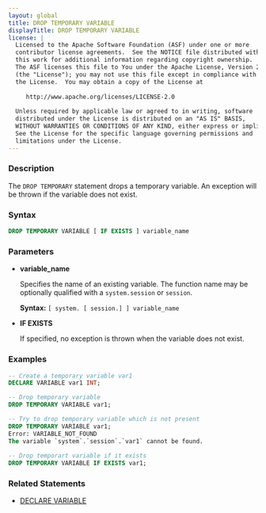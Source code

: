 ```yaml
---
layout: global
title: DROP TEMPORARY VARIABLE
displayTitle: DROP TEMPORARY VARIABLE 
license: |
  Licensed to the Apache Software Foundation (ASF) under one or more
  contributor license agreements.  See the NOTICE file distributed with
  this work for additional information regarding copyright ownership.
  The ASF licenses this file to You under the Apache License, Version 2.0
  (the "License"); you may not use this file except in compliance with
  the License.  You may obtain a copy of the License at
 
     http://www.apache.org/licenses/LICENSE-2.0
 
  Unless required by applicable law or agreed to in writing, software
  distributed under the License is distributed on an "AS IS" BASIS,
  WITHOUT WARRANTIES OR CONDITIONS OF ANY KIND, either express or implied.
  See the License for the specific language governing permissions and
  limitations under the License.
---
```


### Description

The `DROP TEMPORARY` statement drops a temporary variable. An exception will
be thrown if the variable does not exist. 

### Syntax

```sql
DROP TEMPORARY VARIABLE [ IF EXISTS ] variable_name
```

### Parameters

* **variable_name**

    Specifies the name of an existing variable. The function name may be
    optionally qualified with a `system.session` or `session`.

    **Syntax:** `[ system. [ session.] ] variable_name`

* **IF EXISTS**

    If specified, no exception is thrown when the variable does not exist.

### Examples

```sql
-- Create a temporary variable var1
DECLARE VARIABLE var1 INT;

-- Drop temporary variable
DROP TEMPORARY VARIABLE var1;

-- Try to drop temporary variable which is not present
DROP TEMPORARY VARIABLE var1;
Error: VARIABLE_NOT_FOUND
The variable `system`.`session`.`var1` cannot be found.
  
-- Drop temporart variable if it exists
DROP TEMPORARY VARIABLE IF EXISTS var1;
```

### Related Statements

* [DECLARE VARIABLE](sql-ref-syntax-ddl-declare-variable.html)
